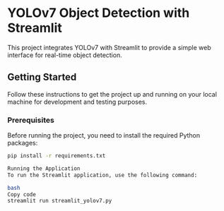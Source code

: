 # YOLOv7 Object Detection with Streamlit

This project integrates YOLOv7 with Streamlit to provide a simple web interface for real-time object detection.

## Getting Started

Follow these instructions to get the project up and running on your local machine for development and testing purposes.

### Prerequisites

Before running the project, you need to install the required Python packages:

```bash
pip install -r requirements.txt

Running the Application
To run the Streamlit application, use the following command:

bash
Copy code
streamlit run streamlit_yolov7.py

